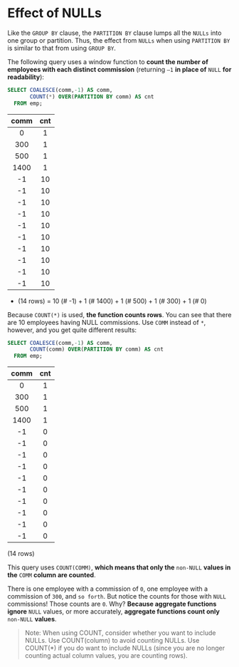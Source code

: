 # Effect of NULLs

Like the `GROUP BY` clause, the `PARTITION BY` clause lumps all the `NULLs` into one group or partition. Thus, the effect from `NULLs` when using `PARTITION BY` is similar to that from using `GROUP BY`.

The following query uses a window function to **count the number of employees with each distinct commission** (returning `–1` **in place of** `NULL` **for readability**):

```SQL
SELECT COALESCE(comm,-1) AS comm,
       COUNT(*) OVER(PARTITION BY comm) AS cnt
  FROM emp;
```

|comm | cnt|
|:---:|:---:|
|   0 |   1|
| 300 |   1|
| 500 |   1|
|1400 |   1|
|  -1 |  10|
|  -1 |  10|
|  -1 |  10|
|  -1 |  10|
|  -1 |  10|
|  -1 |  10|
|  -1 |  10|
|  -1 |  10|
|  -1 |  10|
|  -1 |  10|

- (14 rows) = 10 (# -1) + 1 (# 1400) + 1 (# 500) + 1 (# 300) + 1 (# 0)

Because `COUNT(*)` is used, **the function counts rows**. You can see that there are 10 employees having NULL commissions. Use `COMM` instead of `*`, however, and you get quite different results:

```SQL
SELECT COALESCE(comm,-1) AS comm,
       COUNT(comm) OVER(PARTITION BY comm) AS cnt
  FROM emp;
```

|comm | cnt|
|:---:|:---:|
|   0 |   1|
| 300 |   1|
| 500 |   1|
|1400 |   1|
|  -1 |   0|
|  -1 |   0|
|  -1 |   0|
|  -1 |   0|
|  -1 |   0|
|  -1 |   0|
|  -1 |   0|
|  -1 |   0|
|  -1 |   0|
|  -1 |   0|

(14 rows)

This query uses `COUNT(COMM)`, **which means that only the** `non-NULL` **values in the** `COMM` **column are counted**.

There is one employee with a commission of `0`, one employee with a commission of `300`, and `so forth`. But notice the counts for those with `NULL` commissions! Those counts are `0`. Why? **Because aggregate functions ignore** `NULL` values, or more accurately, **aggregate functions count only** `non-NULL` **values**.

>Note: When using COUNT, consider whether you want to include NULLs. Use COUNT(column) to avoid counting NULLs. Use COUNT(*) if you do want to include NULLs (since you are no longer counting actual column values, you are counting rows).
